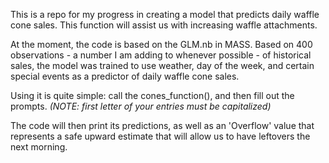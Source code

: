 This is a repo for my progress in creating a model that predicts daily waffle cone sales. This function will assist us with increasing waffle attachments.

At the moment, the code is based on the GLM.nb in MASS. Based on 400 observations - a number I am adding to whenever possible - of historical sales,
the model was trained to use weather, day of the week, and certain special events as a predictor of daily waffle cone sales. 

Using it is quite simple: call the cones_function(), and then fill out the prompts. *(NOTE: first letter of your entries must be capitalized)* 

The code will then print its predictions, as well as an 'Overflow' value that represents a safe upward estimate that will allow us to have leftovers the next morning.
